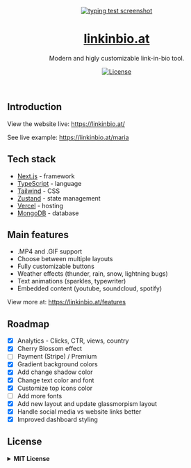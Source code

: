 <p align="center">
  <a href="https://linkinbio.at">
    <img alt="typing test screenshot" src="https://github.com/mariangle/linkinbio.at/assets/124585244/9eab0f9f-9963-4c65-8139-4de15593d0d5">
    <h1 align="center">linkinbio.at</h1>
  </a>
</p>

<p align="center">
  Modern and higly customizable link-in-bio tool.
</p>

<p align="center">
  <a href="https://www.linkedin.com/in/maria-nguyen-le">
    <img src="https://img.shields.io/badge/-MariaLe-blue?style=plastic-square&logo=Linkedin&logoColor=white&link=https://www.linkedin.com/in/maria-nguyen-le/" alt="License" />
  </a>
</p>
<br/>

<!-- ABOUT THE PROJECT -->

## Introduction

View the website live: https://linkinbio.at/

See live example: https://linkinbio.at/maria

## Tech stack

- [Next.js](https://nextjs.org/) - framework
- [TypeScript](https://www.typescriptlang.org/) - language
- [Tailwind](https://tailwindcss.comm) - CSS
- [Zustand](https://docs.pmnd.rs/zustand/getting-started/introduction) - state management
- [Vercel](https://vercel.com/) - hosting
- [MongoDB](https://www.mongodb.com/) - database

<!-- GETTING STARTED )-->

## Main features

- .MP4 and .GIF support
- Choose between multiple layouts
- Fully customizable buttons
- Weather effects (thunder, rain, snow, lightning bugs)
- Text animations (sparkles, typewriter)
- Embedded content (youtube, soundcloud, spotify)

View more at: https://linkinbio.at/features

## Roadmap

- [x] Analytics - Clicks, CTR, views, country
- [x] Cherry Blossom effect
- [ ] Payment (Stripe) / Premium
- [x] Gradient background colors
- [x] Add change shadow color
- [x] Change text color and font
- [x] Customize top icons color
- [ ] Add more fonts
- [x] Add new layout and update glassmorpism layout
- [x] Handle social media vs website links better
- [x] Improved dashboard styling

## License

<details>
  <summary><b>MIT License</b></summary>

Permission is hereby granted, free of charge, to any person obtaining a copy of this software and associated documentation files (the "Software"), to deal in the Software without restriction, including without limitation the rights to use, copy, modify, merge, publish, distribute, sublicense, and/or sell copies of the Software, and to permit persons to whom the Software is furnished to do so, subject to the following conditions:

The above copyright notice and this permission notice shall be included in all copies or substantial portions of the Software.

THE SOFTWARE IS PROVIDED "AS IS", WITHOUT WARRANTY OF ANY KIND, EXPRESS OR IMPLIED, INCLUDING BUT NOT LIMITED TO THE WARRANTIES OF MERCHANTABILITY, FITNESS FOR A PARTICULAR PURPOSE AND NONINFRINGEMENT. IN NO EVENT SHALL THE AUTHORS OR COPYRIGHT HOLDERS BE LIABLE FOR ANY CLAIM, DAMAGES OR OTHER LIABILITY, WHETHER IN AN ACTION OF CONTRACT, TORT OR OTHERWISE, ARISING FROM, OUT OF OR IN CONNECTION WITH THE SOFTWARE OR THE USE OR OTHER DEALINGS IN THE SOFTWARE.

</details>
